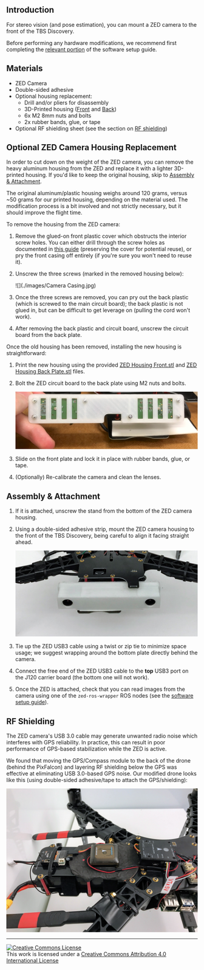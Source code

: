 ## Introduction

For stereo vision (and pose estimation), you can mount a ZED camera to the front of the TBS Discovery.

Before performing any hardware modifications, we recommend first completing the [relevant portion](Software-Setup-Guide#Optional-ZED-Setup) of the software setup guide.

## Materials

-   ZED Camera
-   Double-sided adhesive
-   Optional housing replacement:
    -   Drill and/or pliers for disassembly
    -   3D-Printed housing ([Front](../../blob/master/tools/platforms/skypad/ZED%20Housing%20Front.stl) and [Back](../../blob/master/tools/platforms/skypad/ZED%20Housing%20Back%20Plate.stl))
    -   6x M2 8mm nuts and bolts
    -   2x rubber bands, glue, or tape
-   Optional RF shielding sheet (see the section on [RF shielding](#rf-shielding))

## Optional ZED Camera Housing Replacement

In order to cut down on the weight of the ZED camera, you can remove the heavy aluminum housing from the ZED and replace it with a lighter 3D-printed housing.  If you'd like to keep the original housing, skip to [Assembly & Attachment](#assembly--attachment).

The original aluminum/plastic housing weighs around 120 grams, versus ~50 grams for our printed housing, depending on the material used. The modification process is a bit involved and not strictly necessary, but it should improve the flight time.

To remove the housing from the ZED camera:

1.  Remove the glued-on front plastic cover which obstructs the interior screw holes.  You can either drill through the screw holes as documented in [this guide](http://www.instructables.com/id/ZED-Disassembly/) (preserving the cover for potential reuse), or pry the front casing off entirely (if you're sure you won't need to reuse it).

2.  Unscrew the three screws (marked in the removed housing below):

    ![](./images/Camera Casing.jpg)

3.  Once the three screws are removed, you can pry out the back plastic (which is screwed to the main circuit board); the back plastic is not glued in, but can be difficult to get leverage on (pulling the cord won't work).

4.  After removing the back plastic and circuit board, unscrew the circuit board from the back plate.

Once the old housing has been removed, installing the new housing is straightforward:

1.  Print the new housing using the provided [ZED Housing Front.stl](../../blob/master/tools/platforms/skypad/ZED%20Housing%20Front.stl) and [ZED Housing Back Plate.stl](../../blob/master/tools/platforms/skypad/ZED%20Housing%20Back%20Plate.stl) files.

2.  Bolt the ZED circuit board to the back plate using M2 nuts and bolts.

    ![](./images/Camera%20Screws.jpg)

3.  Slide on the front plate and lock it in place with rubber bands, glue, or tape.

4.  (Optionally) Re-calibrate the camera and clean the lenses.

## Assembly & Attachment

1.  If it is attached, unscrew the stand from the bottom of the ZED camera housing.

2.  Using a double-sided adhesive strip, mount the ZED camera housing to the front of the TBS Discovery, being careful to align it facing straight ahead.

    ![](./images/Camera%20Position.jpg)

3.  Tie up the ZED USB3 cable using a twist or zip tie to minimize space usage; we suggest wrapping around the bottom plate directly behind the camera.

4.  Connect the free end of the ZED USB3 cable to the **top** USB3 port on the J120 carrier board (the bottom one will not work).

5.  Once the ZED is attached, check that you can read images from the camera using one of the `zed-ros-wrapper` ROS nodes (see the [software setup guide](./Software-Setup-Guide#zed-software-setup)).

## RF Shielding

The ZED camera's USB 3.0 cable may generate unwanted radio noise which interferes with GPS reliability.  In practice, this can result in poor performance of GPS-based stabilization while the ZED is active.

We found that moving the GPS/Compass module to the back of the drone (behind the PixFalcon) and layering RF shielding below the GPS was effective at eliminating USB 3.0-based GPS noise.  Our modified drone looks like this (using double-sided adhesive/tape to attach the GPS/shielding):

![](./images/GPSWithRFShield.JPG)

---
<a rel="license" href="http://creativecommons.org/licenses/by/4.0/">
<img alt="Creative Commons License" style="border-width:0" src="https://i.creativecommons.org/l/by/4.0/88x31.png" /></a>
<br />This work is licensed under a <a rel="license" href="http://creativecommons.org/licenses/by/4.0/">Creative Commons Attribution 4.0 International License</a>